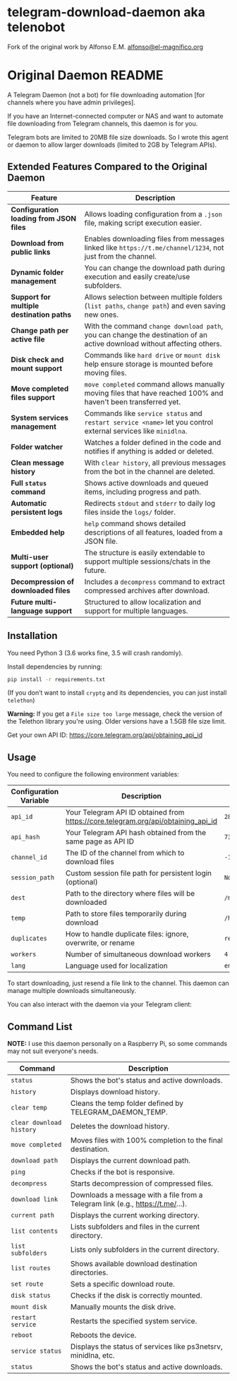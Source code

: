 # telegram-download-daemon aka telenobot

Fork of the original work by Alfonso E.M. <alfonso@el-magnifico.org>

# Original Daemon README

A Telegram Daemon (not a bot) for file downloading automation [for channels where you have admin privileges].

If you have an Internet-connected computer or NAS and want to automate file downloading from Telegram channels, this daemon is for you.

Telegram bots are limited to 20MB file size downloads. So I wrote this agent or daemon to allow larger downloads (limited to 2GB by Telegram APIs).

## Extended Features Compared to the Original Daemon

| Feature                                | Description |
|----------------------------------------|-------------|
| **Configuration loading from JSON files** | Allows loading configuration from a `.json` file, making script execution easier. |
| **Download from public links**          | Enables downloading files from messages linked like `https://t.me/channel/1234`, not just from the channel. |
| **Dynamic folder management**           | You can change the download path during execution and easily create/use subfolders. |
| **Support for multiple destination paths** | Allows selection between multiple folders (`list paths`, `change path`) and even saving new ones. |
| **Change path per active file**         | With the command `change download path`, you can change the destination of an active download without affecting others. |
| **Disk check and mount support**        | Commands like `hard drive` or `mount disk` help ensure storage is mounted before moving files. |
| **Move completed files support**        | `move completed` command allows manually moving files that have reached 100% and haven't been transferred yet. |
| **System services management**          | Commands like `service status` and `restart service <name>` let you control external services like `minidlna`. |
| **Folder watcher**                      | Watches a folder defined in the code and notifies if anything is added or deleted. |
| **Clean message history**               | With `clear history`, all previous messages from the bot in the channel are deleted. |
| **Full `status` command**               | Shows active downloads and queued items, including progress and path. |
| **Automatic persistent logs**           | Redirects `stdout` and `stderr` to daily log files inside the `logs/` folder. |
| **Embedded help**                       | `help` command shows detailed descriptions of all features, loaded from a JSON file. |
| **Multi-user support (optional)**       | The structure is easily extendable to support multiple sessions/chats in the future. |
| **Decompression of downloaded files**        | Includes a `decompress` command to extract compressed archives after download. |
| **Future multi-language support**            | Structured to allow localization and support for multiple languages. |
## Installation

You need Python 3 (3.6 works fine, 3.5 will crash randomly).

Install dependencies by running:

```bash
pip install -r requirements.txt
```

(If you don’t want to install `cryptg` and its dependencies, you can just install `telethon`)

**Warning:** If you get a `File size too large` message, check the version of the Telethon library you're using. Older versions have a 1.5GB file size limit.

Get your own API ID: https://core.telegram.org/api/obtaining_api_id

## Usage

You need to configure the following environment variables:

| Configuration Variable | Description | Example Value |
|-------------------------|-------------|----------------|
| `api_id` | Your Telegram API ID obtained from https://core.telegram.org/api/obtaining_api_id | `28815430` |
| `api_hash` | Your Telegram API hash obtained from the same page as API ID | `73713f2f964088ddf2c850dbbd83df49` |
| `channel_id` | The ID of the channel from which to download files | `-1002390741468` |
| `session_path` | Custom session file path for persistent login (optional) | `None` |
| `dest` | Path to the directory where files will be downloaded | `/mnt/HDD` |
| `temp` | Path to store files temporarily during download | `/home/dietpi/tmp/telegram-temp` |
| `duplicates` | How to handle duplicate files: ignore, overwrite, or rename | `rename` |
| `workers` | Number of simultaneous download workers | `4` |
| `lang` | Language used for localization | `en` |

To start downloading, just resend a file link to the channel. This daemon can manage multiple downloads simultaneously.

You can also interact with the daemon via your Telegram client:

## Command List
**NOTE:** I use this daemon personally on a Raspberry Pi, so some commands may not suit everyone's needs.

| Command | Description |
|---------|-------------|
| `status` | Shows the bot's status and active downloads. |
| `history` | Displays download history. |
| `clear temp` | Cleans the temp folder defined by TELEGRAM_DAEMON_TEMP. |
| `clear download history` | Deletes the download history. |
| `move completed` | Moves files with 100% completion to the final destination. |
| `download path` | Displays the current download path. |
| `ping` | Checks if the bot is responsive. |
| `decompress` | Starts decompression of compressed files. |
| `download link` | Downloads a message with a file from a Telegram link (e.g., https://t.me/...). |
| `current path` | Displays the current working directory. |
| `list contents` | Lists subfolders and files in the current directory. |
| `list subfolders` | Lists only subfolders in the current directory. |
| `list routes` | Shows available download destination directories. |
| `set route` | Sets a specific download route. |
| `disk status` | Checks if the disk is correctly mounted. |
| `mount disk` | Manually mounts the disk drive. |
| `restart service` | Restarts the specified system service. |
| `reboot` | Reboots the device. |
| `service status` | Displays the status of services like ps3netsrv, minidlna, etc. |
| `status`                    | Shows the bot's status and active downloads. |